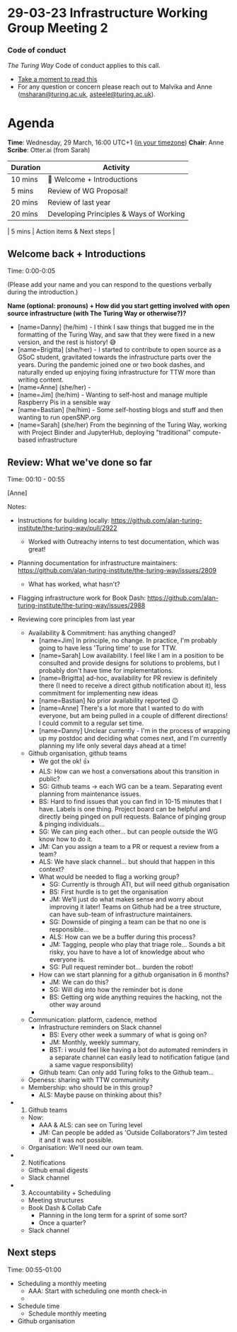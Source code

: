 # 29-03-23 Infrastructure Working Group Meeting 2

### Code of conduct

_The Turing Way_ Code of conduct applies to this call.
* [Take a moment to read this](https://github.com/alan-turing-institute/the-turing-way/blob/master/CODE_OF_CONDUCT.md)
* For any question or concern please reach out to Malvika and Anne (msharan@turing.ac.uk, asteele@turing.ac.uk).

# Agenda

**Time**: Wednesday, 29 March, 16:00 UTC+1 ([in your timezone](https://arewemeetingyet.com/london/2023-03-29/16:00))
**Chair**: Anne
**Scribe**: Otter.ai (from Sarah)


| Duration | Activity |
| ---- | -------- |
| 10 mins | 👋 Welcome + Introductions  |
| 5 mins | Review of WG Proposal! |
| 20 mins | Review of last year |
| 20 mins | Developing Principles & Ways of Working |

| 5 mins | Action items & Next steps |

## Welcome back + Introductions

Time: 0:00-0:05

(Please add your name and you can respond to the questions verbally during the introduction.)

**Name (optional: pronouns) + How did you start getting involved with open source infrastructure (with The Turing Way or otherwise?)?**
* [name=Danny] (he/him) - I think I saw things that bugged me in the formatting of the Turing Way, and saw that they were fixed in a new version, and the rest is history! 😅
* [name=Brigitta] (she/her) - I started to contribute to open source as a GSoC student, gravitated towards the infrastructure parts  over the years. During the pandemic joined one or two book dashes, and naturally ended up enjoying fixing infrastructure for TTW more than writing content.
* [name=Anne] (she/her) - 
* [name=Jim] (he/him) - Wanting to self-host and manage multiple Raspberry Pis in a sensible way
* [name=Bastian] (he/him) - Some self-hosting blogs and stuff and then wanting to run openSNP.org 
* [name=Sarah] (she/her) From the beginning of the Turing Way, working with Project Binder and JupyterHub, deploying "traditional" compute-based infrastructure

## Review: What we've done so far

Time: 00:10 - 00:55

[Anne]

Notes:
- Instructions for building locally: https://github.com/alan-turing-institute/the-turing-way/pull/2922
    - Worked with Outreachy interns to test documentation, which was great!
- Planning documentation for infrastructure maintainers: https://github.com/alan-turing-institute/the-turing-way/issues/2809
    - What has worked, what hasn't?
- Flagging infrastructure work for Book Dash: https://github.com/alan-turing-institute/the-turing-way/issues/2988
- Reviewing core principles from last year
    - Availability & Commitment: has anything changed?
        - [name=Jim] In principle, no change. In practice, I'm probably going to have less 'Turing time' to use for TTW.
        - [name=Sarah] Low availability. I feel like I am in a position to be consulted and provide designs for solutions to problems, but I probably don't have time for implementations.
        - [name=Brigitta] ad-hoc, availability for PR review is definitely there (I need to receive a direct github notification about it), less commitment for implementing new ideas
        - [name=Bastian] No prior availability reported :wink: 
        - [name=Anne] There's a lot more that I wanted to do with everyone, but am being pulled in a couple of different directions! I could commit to a regular set time.
        - [name=Danny] Unclear currently - I'm in the process of wrapping up my postdoc and deciding what comes next, and I'm currently planning my life only several days ahead at a time!
    - Github organisation, github teams
        - We got the ok! :thumbsup:
        - ALS: How can we host a conversations about this transition in public? 
        - SG: Github teams -> each WG can be a team. Separating event planning from maintenance issues.
        - BS: Hard to find issues that you can find in 10-15 minutes that I have. Labels is one thing. Project board can be helpful and directly being pinged on pull requests. Balance of pinging group & pinging individuals... 
        - SG: We can ping each other... but can people outside the WG know how to do it. 
        - JM: Can you assign a team to a PR or request a review from a team?
        - ALS: We have slack channel... but should that happen in this context?
        - What would be needed to flag a working group?
            - SG: Currently is through ATI, but will need github organisation
            - BS: First hurdle is to get the organisation
            - JM: We'll just do what makes sense and worry about improving it later! Teams on Github had be a tree structure, can have sub-team of infrastructure maintainers.
            - SG: Downside of pinging a team can be that no one is responsible...
            - ALS: How can we be a buffer during this process?
            - JM: Tagging, people who play that triage role... Sounds a bit risky, you have to have a lot of knowledge about who everyone is.
            - SG: Pull request reminder bot... burden the robot! 
        - How can we start planning for a github organisation in 6 months?
            - JM: We can do this?
            - SG: Will dig into how the reminder bot is done
            - BS: Getting org wide anything requires the hacking, not the other way around
        - 
    - Communication: platform, cadence, method
        - Infrastructure reminders on Slack channel 
            - BS: Every other week a summary of what is going on?
            - JM: Monthly, weekly summary, 
            - BST: i would feel like having a bot do automated reminders in a separate channel can easily lead to notification fatigue (and a same vague responsibility)
        - Github team: Can only add Turing folks to the Github team... 
    - Openess: sharing with TTW communinity
    - Membership: who should be in this group?
        - ALS: Maybe pause on thinking about this?


- 1) Github teams
    - Now: 
        - AAA & ALS: can see on Turing level
        - JM: Can people be added as 'Outside Collaborators'? Jim tested it and it was not possible. 
    - Organisation: We'll need our own team.
- 2) Notifications
    - Github email digests
    - Slack channel
- 3) Accountability + Scheduling
    - Meeting structures
    - Book Dash & Collab Cafe 
        - Planning in the long term for a sprint of some sort?
        - Once a quarter?
    - Slack channel

## Next steps
Time: 00:55-01:00

- Scheduling a monthly meeting
    - AAA: Start with scheduling one month check-in 
    - 
- Schedule time 
    - Schedule monthly meeting 
- Github organisation